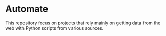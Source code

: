 # Automate
This repository focus on projects that rely mainly on getting data from the web with Python scripts from various sources.
